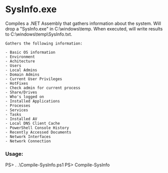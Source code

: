 # SysInfo.exe

Compiles a .NET Assembly that gathers information about the system. Will drop a "SysInfo.exe" in C:\windows\temp. When executed, will write results to C:\windows\temp\SysInfo.txt.
	
	Gathers the following information:
	
	- Basic OS information
	- Environment
	- Achitecture
	- Users
	- Local Admins
	- Domain Admins
	- Current User Privileges
	- HotFixes
	- Check admin for current process
	- Share/Drives
	- Who's logged on
	- Installed Applications
	- Processes
	- Services
	- Tasks
	- Installed AV
	- Local DNS Client Cache
	- PowerShell Console History
	- Recently Accessed Documents
	- Network Interfaces
	- Network Connection
  ### Usage:
  
  PS> . .\Compile-SysInfo.ps1
  PS> Compile-SysInfo
